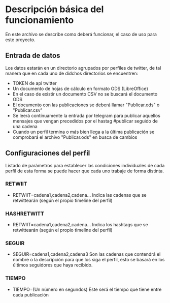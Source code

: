 # Descripción básica del funcionamiento
En este archivo se describe como deberá funcionar, el caso
de uso para este proyecto.

## Entrada de datos
Los datos estarán en un directorio agrupados por perfiles de twitter, de tal
manera que en cada uno de didchos directorios se encuentren:
- TOKEN de api twitter
- Un documento de hojas de cálculo en formato ODS (LibreOffice)
- En el caso de existir un documento CSV no se buscará el documento ODS
- El documento con las publicaciones se deberá llamar "Publicar.ods" o "Publicar.csv"
- Se leerá contínuamente la entrada por telegram para publicar aquellos mensajes
que vengan precedidos por el hastag #publicar seguido de una cadena
- Cuando un perfil termina o más bien llega a la última publicación se comprobará
el archivo "Publicar.ods" en busca de cambios

## Configuraciones del perfil
Listado de parámetros para establecer las condiciones individuales de cada perfil
de esta forma se puede hacer que cada uno trabaje de forma distinta.

### RETWIIT
- RETWIIT=cadena1,cadena2,cadena...
Indica las cadenas que se retwittearán (según el propio timeline del perfil)

### HASHRETWITT
- RETWIIT=cadena1,cadena2,cadena...
Indica los hashtags que se retwittearán (según el propio timeline del perfil)

### SEGUIR
- SEGUIR=cadena1,cadena2,cadena3
Son las cadenas que contendrá el nombre o la descripción para que los siga el perfil, esto se basará en los últimos seguidores que haya recibido.

### TIEMPO
- TIEMPO=(Un número en segundos)
Este será el tiempo que tiene entre cada publicación
